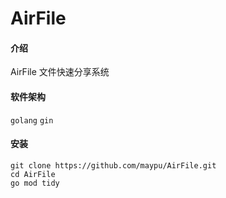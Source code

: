 # AirFile

#### 介绍
AirFile 文件快速分享系统

#### 软件架构
`golang`
`gin`

#### 安装
```shell
git clone https://github.com/maypu/AirFile.git
cd AirFile
go mod tidy
```

